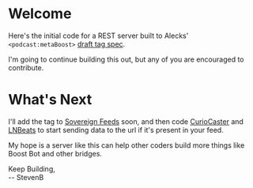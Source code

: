 # Welcome
Here's the initial code for a REST server built to Alecks' `<podcast:metaBoost>` [draft tag spec](https://github.com/Podcastindex-org/podcast-namespace/discussions/676).  

I'm going to continue building this out, but any of you are encouraged to contribute.  

# What's Next
I'll add the tag to [Sovereign Feeds](https://sovereignfeeds.com) soon, and then code [CurioCaster](https://curiocaster.com) and [LNBeats](https://lnbeats.com) to start sending data to the url if it's present in your feed.  

My hope is a server like this can help other coders build more things like Boost Bot and other bridges.  

Keep Building,  
-- StevenB
